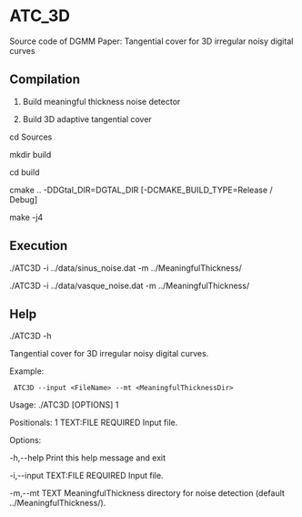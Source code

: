 # ATC_3D
Source code of DGMM Paper: Tangential cover for 3D irregular noisy digital curves

## Compilation

1. Build meaningful thickness noise detector

2. Build 3D adaptive tangential cover 


cd Sources

mkdir build

cd build

cmake .. -DDGtal_DIR=DGTAL_DIR [-DCMAKE_BUILD_TYPE=Release / Debug]

make -j4

## Execution
./ATC3D -i ../data/sinus_noise.dat -m ../MeaningfulThickness/

./ATC3D -i ../data/vasque_noise.dat -m ../MeaningfulThickness/

## Help
./ATC3D -h

Tangential cover for 3D irregular noisy digital curves.

Example:

 	 ATC3D --input <FileName> --mt <MeaningfulThicknessDir> 

Usage: ./ATC3D [OPTIONS] 1

Positionals:
  1 TEXT:FILE REQUIRED                  Input file.

Options:

  -h,--help                             Print this help message and exit
  
  -i,--input TEXT:FILE REQUIRED         Input file.
  
  -m,--mt TEXT                          MeaningfulThickness directory for noise detection (default ../MeaningfulThickness/).
 
